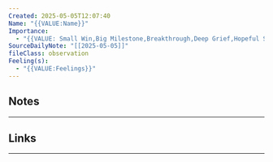 ```yaml
---
Created: 2025-05-05T12:07:40
Name: "{{VALUE:Name}}"
Importance:
  - "{{VALUE: Small Win,Big Milestone,Breakthrough,Deep Grief,Hopeful Shift,AHA Moment,Encouragement,Personal Truth,Relationship Guide,Pattern Shift,Other}}"
SourceDailyNote: "[[2025-05-05]]"
fileClass: observation
Feeling(s):
  - "{{VALUE:Feelings}}"
---
```

## Notes
---

## Links
---

